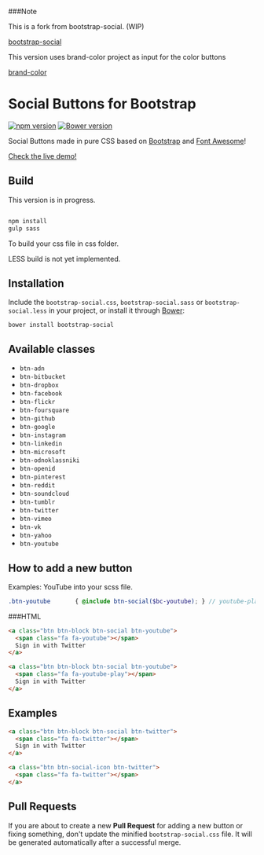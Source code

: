 ###Note

This is a fork from bootstrap-social. (WIP)

[bootstrap-social](http://lipis.github.io/bootstrap-social)

This version uses brand-color project as input for the color buttons

[brand-color](https://github.com/reimertz/brand-colors/)


Social Buttons for Bootstrap
============================
[![npm version](https://badge.fury.io/js/bootstrap-social.svg)](https://badge.fury.io/js/bootstrap-social)
[![Bower version](https://badge.fury.io/bo/bootstrap-social.svg)](https://badge.fury.io/bo/bootstrap-social)

Social Buttons made in pure CSS based on
[Bootstrap](http://twbs.github.io/bootstrap/) and
[Font Awesome](http://fortawesome.github.io/Font-Awesome/)!

[Check the live demo!](http://lipis.github.io/bootstrap-social)


Build
-----

This version is in progress.

```bash

npm install
gulp sass

```

To build your css file in css folder.

LESS build is not yet implemented.

Installation
------------

Include the `bootstrap-social.css`, `bootstrap-social.sass` or `bootstrap-social.less` in your project, or
install it through [Bower](http://bower.io/):

    bower install bootstrap-social

Available classes
-----------------
 - `btn-adn`
 - `btn-bitbucket`
 - `btn-dropbox`
 - `btn-facebook`
 - `btn-flickr`
 - `btn-foursquare`
 - `btn-github`
 - `btn-google`
 - `btn-instagram`
 - `btn-linkedin`
 - `btn-microsoft`
 - `btn-odnoklassniki`
 - `btn-openid`
 - `btn-pinterest`
 - `btn-reddit`
 - `btn-soundcloud`
 - `btn-tumblr`
 - `btn-twitter`
 - `btn-vimeo`
 - `btn-vk`
 - `btn-yahoo`
 - `btn-youtube`

How to add a new button
-----------------------

Examples: YouTube into your scss file.

```scss
.btn-youtube       { @include btn-social($bc-youtube); } // youtube-play

```

###HTML

```html
<a class="btn btn-block btn-social btn-youtube">
  <span class="fa fa-youtube"></span>
  Sign in with Twitter
</a>

<a class="btn btn-block btn-social btn-youtube">
  <span class="fa fa-youtube-play"></span>
  Sign in with Twitter
</a>

```

Examples
--------

```html
<a class="btn btn-block btn-social btn-twitter">
  <span class="fa fa-twitter"></span>
  Sign in with Twitter
</a>

<a class="btn btn-social-icon btn-twitter">
  <span class="fa fa-twitter"></span>
</a>
```

Pull Requests
-------------
If you are about to create a new **Pull Request** for adding a new button or
fixing something, don't update the minified `bootstrap-social.css` file. It
will be generated automatically after a successful merge.
